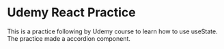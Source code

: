 # Udemy React Practice

This is a practice following by Udemy course to learn how to use useState.
The practice made a accordion component.
